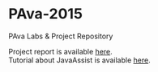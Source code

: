 # PAva-2015
PAva Labs &amp; Project Repository

Project report is available [here](https://fenix.tecnico.ulisboa.pt/downloadFile/845043405431812/debugger.pdf).  
Tutorial about JavaAssist is available [here](http://www.csg.ci.i.u-tokyo.ac.jp/~chiba/javassist/tutorial/tutorial.html).
